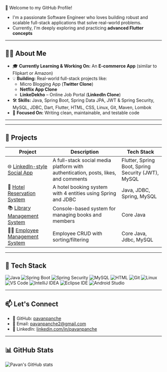 
👋 Welcome to my GitHub Profile!

- I'm a passionate Software Engineer who loves building robust and scalable full-stack applications that solve real-world problems.  
- Currently, I'm deeply exploring and practicing **advanced Flutter concepts**
---

## 🧑‍💻 About Me

- 🎓 **Currently Learning & Working On:** An **E-commerce App** (similar to Flipkart or Amazon)
- 💡 **Building:** Real-world full-stack projects like:
  - Micro Blogging App (**Twitter Clone**)
  - **Netflix App Clone** 
  - **LinkeDekho** – Online Job Portal (**LinkedIn Clone**)
- 🛠️ **Skills:** Java, Spring Boot, Spring Data JPA, JWT & Spring Security, MySQL, JDBC, Dart, Flutter, HTML, CSS, Linux, Git, Maven, Lombok
- 🌱 **Focused On:** Writing clean, maintainable, and testable code

---


---

## 🚀 Projects

| Project | Description | Tech Stack |
|--------|-------------|------------|
| 🌐 [LinkedIn-style Social App](https://github.com/pavanpanche/linkedin-style-social-app) | A full-stack social media platform with authentication, posts, likes, and comments | Flutter, Spring Boot, Spring Security (JWT), MySQL |
| 🏨 [Hotel Reservation System](https://github.com/pavanpanche/Console-Based-HospitalManagementSystem-java) | A hotel booking system with 4 entities using Spring and JDBC | Java, JDBC, Spring, MySQL |
| 📚 [Library Management System](https://github.com/pavanpanche/library-management-system) | Console-based system for managing books and members | Core Java |
| 👨‍💼 [Employee Management System](https://github.com/pavanpanche/Employee-Management-System-Java-sql-spring) | Employee CRUD with sorting/filtering | Core Java, Jdbc, MySQL |

---



## 🧰 Tech Stack

![Java](https://img.shields.io/badge/Java-ED8B00?style=for-the-badge&logo=openjdk&logoColor=white)
![Spring Boot](https://img.shields.io/badge/Spring_Boot-6DB33F?style=for-the-badge&logo=spring-boot&logoColor=white)
![Spring Security](https://img.shields.io/badge/Spring_Security-6DB33F?style=for-the-badge&logo=springsecurity&logoColor=white)
![MySQL](https://img.shields.io/badge/MySQL-4479A1?style=for-the-badge&logo=mysql&logoColor=white)
![HTML](https://img.shields.io/badge/HTML5-E34F26?style=for-the-badge&logo=html5&logoColor=white)
![Git](https://img.shields.io/badge/Git-F05033?style=for-the-badge&logo=git&logoColor=white)
![Linux](https://img.shields.io/badge/Linux-FCC624?style=for-the-badge&logo=linux&logoColor=black)
![VS Code](https://img.shields.io/badge/VS_Code-007ACC?style=for-the-badge&logo=visual-studio-code&logoColor=white)
![IntelliJ IDEA](https://img.shields.io/badge/IntelliJ_IDEA-000000?style=for-the-badge&logo=intellij-idea&logoColor=white)
![Eclipse IDE](https://img.shields.io/badge/Eclipse_IDE-2C2255?style=for-the-badge&logo=eclipse&logoColor=white)
![Android Studio](https://img.shields.io/badge/Android_Studio-3DDC84?style=for-the-badge&logo=android-studio&logoColor=white)




---

## 📫 Let's Connect

- 🔗 GitHub: [pavanpanche](https://github.com/pavanpanche)
- 📧 Email: pavanpanche2@gmail.com
- 💼 LinkedIn: [linkedin.com/in/pavanpanche](https://linkedin.com/in/pavanpanche)

---

## 📊 GitHub Stats

![Pavan's GitHub stats](https://github-readme-stats.vercel.app/api?username=pavanpanche&show_icons=true&theme=default)


